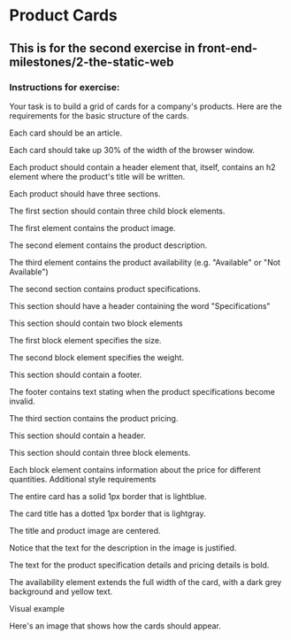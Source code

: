 # Product Cards

## This is for the second exercise in front-end-milestones/2-the-static-web

### Instructions for exercise:

Your task is to build a grid of cards for a company's products. Here are the requirements for the basic structure of the cards.

Each card should be an article.

Each card should take up 30% of the width of the browser window.

Each product should contain a header element that, itself, contains an h2 element 
where the product's title will be written.

Each product should have three sections.

The first section should contain three child block elements.

The first element contains the product image.

The second element contains the product description.

The third element contains the product availability (e.g. "Available" or "Not Available")

The second section contains product specifications.

This section should have a header containing the word "Specifications"

This section should contain two block elements

The first block element specifies the size.

The second block element specifies the weight.

This section should contain a footer.

The footer contains text stating when the product specifications become invalid.

The third section contains the product pricing.

This section should contain a header.

This section should contain three block elements.

Each block element contains information about the price for different quantities.
Additional style requirements

The entire card has a solid 1px border that is lightblue.

The card title has a dotted 1px border that is lightgray.

The title and product image are centered.

Notice that the text for the description in the image is justified.

The text for the product specification details and pricing details is bold.

The availability element extends the full width of the card, with a dark grey background and yellow text.

Visual example

Here's an image that shows how the cards should appear.